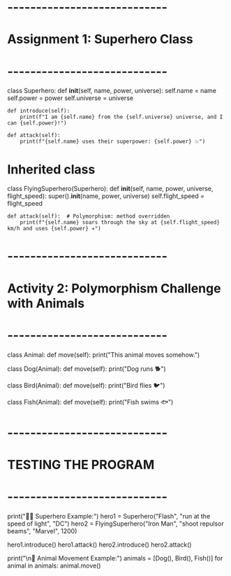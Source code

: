 # ----------------------------
# Assignment 1: Superhero Class
# ----------------------------

class Superhero:
    def __init__(self, name, power, universe):
        self.name = name
        self.power = power
        self.universe = universe

    def introduce(self):
        print(f"I am {self.name} from the {self.universe} universe, and I can {self.power}!")

    def attack(self):
        print(f"{self.name} uses their superpower: {self.power} 💥")

# Inherited class
class FlyingSuperhero(Superhero):
    def __init__(self, name, power, universe, flight_speed):
        super().__init__(name, power, universe)
        self.flight_speed = flight_speed

    def attack(self):  # Polymorphism: method overridden
        print(f"{self.name} soars through the sky at {self.flight_speed} km/h and uses {self.power} ✈️")


# ----------------------------
# Activity 2: Polymorphism Challenge with Animals
# ----------------------------

class Animal:
    def move(self):
        print("This animal moves somehow.")

class Dog(Animal):
    def move(self):
        print("Dog runs 🐕")

class Bird(Animal):
    def move(self):
        print("Bird flies 🐦")

class Fish(Animal):
    def move(self):
        print("Fish swims 🐟")


# ----------------------------
# TESTING THE PROGRAM
# ----------------------------

print("🦸‍♂️ Superhero Example:")
hero1 = Superhero("Flash", "run at the speed of light", "DC")
hero2 = FlyingSuperhero("Iron Man", "shoot repulsor beams", "Marvel", 1200)

hero1.introduce()
hero1.attack()
hero2.introduce()
hero2.attack()

print("\n🐾 Animal Movement Example:")
animals = [Dog(), Bird(), Fish()]
for animal in animals:
    animal.move()
